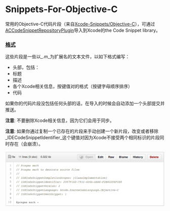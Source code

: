 # Snippets-For-Objective-C
常用的Objective-C代码片段（来自[Xcode-Snippets/Objective-C](https://github.com/Xcode-Snippets/Objective-C)），可通过[ACCodeSnippetRepositoryPlugin](https://github.com/acoomans/ACCodeSnippetRepositoryPlugin)导入到Xcode的the Code Snippet library。

### [格式](https://github.com/acoomans/ACCodeSnippetRepositoryPlugin#format)

这些片段是一些以_.m_为扩展名的文本文件，以如下格式编写：

* 头部，包括：
 * 标题
 * 描述
 * 各个Xcode相关信息，按键值对的格式（按键字母顺序排序）
* 代码

如果你的代码片段没包括任何头部的话，在导入的时候会自动添加一个头部提交并推送。

**注意**: 不要删除Xcode相关信息，因为它们会用于同步。

**注意**: 如果你通过复制一个已存在的片段来手动创建一个新片段，改变或者移除_IDECodeSnippetIdentifier_这个键值对因为Xcode不接受两个相同标识的片段同时存在（会崩溃）。

![screenshots](https://github.com/acoomans/ACCodeSnippetRepositoryPlugin/blob/master/Screenshots/screenshot04.png?raw=true)
